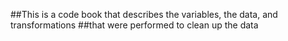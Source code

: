 ##This is a code book that describes the variables, the data, and transformations 
##that were performed to clean up the data

